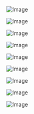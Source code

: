 ![Image](https://cdn.discordapp.com/attachments/974137838180380672/1196999964153364510/Screenshot_2024-01-11_at_9.06.21_AM.png?ex=65b9ac16&is=65a73716&hm=ac613cb613e028d5fd3733cbb29e8f6d9981005f57c4c5e91c9db57279c69afb&)


![Image](https://cdn.discordapp.com/attachments/974137838180380672/1196999964430192661/Screenshot_2024-01-11_at_9.06.31_AM.png?ex=65b9ac16&is=65a73716&hm=5053c5b059fc2b573d39393d6966c90c9fe6d9e9bc9b1fcc5c71ee0ecc21575d&)

![Image](https://cdn.discordapp.com/attachments/974137838180380672/1196999964690235522/Screenshot_2024-01-11_at_9.06.38_AM.png?ex=65b9ac16&is=65a73716&hm=63b4eb601482a531085a94aadb770dbd82447dd7f99b1221a49ba3043806bf4e&)

![Image](https://cdn.discordapp.com/attachments/974137838180380672/1196999964891553803/Screenshot_2024-01-11_at_9.08.04_AM.png?ex=65b9ac16&is=65a73716&hm=c6c7d7fa6cc36769c084cb1af8e9e9aa1ca2d34ad1da7742c5f3530a598393a7&)

![Image](https://cdn.discordapp.com/attachments/974137838180380672/1196999965097087107/Screenshot_2024-01-11_at_9.08.19_AM.png?ex=65b9ac16&is=65a73716&hm=7301e624ee19f14ab603fead049e467af292df492590a4e90a679fc7ed687a7a&)

![Image]()

![Image]()

![Image]()

![Image]()

